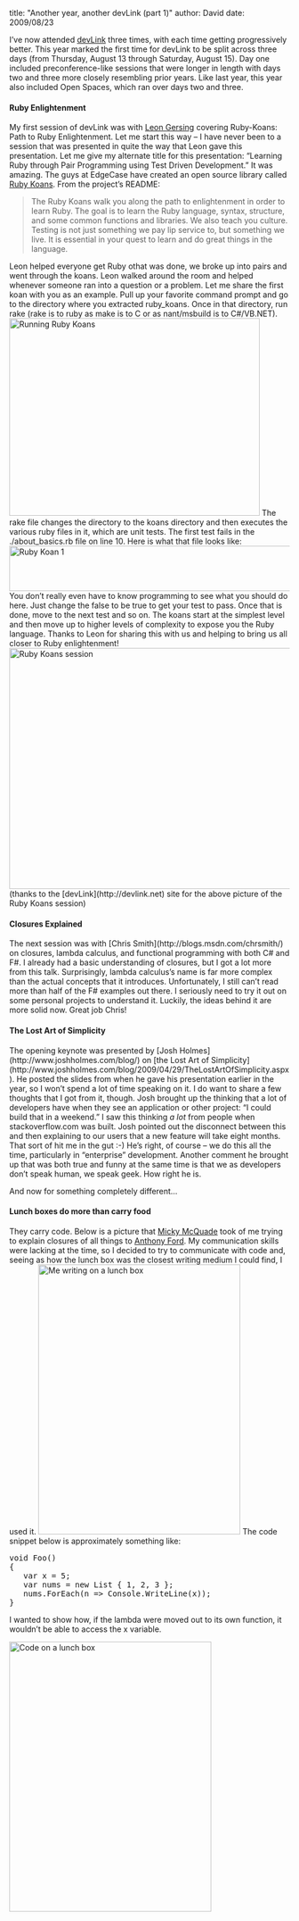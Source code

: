 
title: "Another year, another devLink (part 1)"
author: David
date: 2009/08/23

I’ve now attended [devLink](http://devlink.net) three times, with each time getting progressively better. This year marked the first time for devLink to be split across three days (from Thursday, August 13 through Saturday, August 15). Day one included preconference-like sessions that were longer in length with days two and three more closely resembling prior years. Like last year, this year also included Open Spaces, which ran over days two and three. <h4>Ruby Enlightenment</h4> 
My first session of devLink was with [Leon Gersing](http://fallenrogue.com/) covering Ruby-Koans: Path to Ruby Enlightenment. Let me start this way – I have never been to a session that was presented in quite the way that Leon gave this presentation. Let me give my alternate title for this presentation: “Learning Ruby through Pair Programming using Test Driven Development.” It was amazing. The guys at EdgeCase have created an open source library called [Ruby Koans](http://github.com/edgecase/ruby_koans/tree/master). From the project’s README: <blockquote> 
The Ruby Koans walk you along the path to enlightenment in order to learn Ruby. The goal is to learn the Ruby language, syntax, structure, and some common functions and libraries. We also teach you culture. Testing is not just something we pay lip service to, but something we live. It is essential in your quest to learn and do great things in the language.
</blockquote> 
Leon helped everyone get Ruby othat was done, we broke up into pairs and went through the koans. Leon walked around the room and helped whenever someone ran into a question or a problem. 
Let me share the first koan with you as an example. Pull up your favorite command prompt and go to the directory where you extracted ruby_koans. Once in that directory, run rake (rake is to ruby as make is to C or as nant/msbuild is to C#/VB.NET). 
<img style="border-bottom: 0px; border-left: 0px; display: inline; border-top: 0px; border-right: 0px" title="Running Ruby Koans" border="0" alt="Running Ruby Koans" src="http://www.mohundro.com/blog/content/binary/WindowsLiveWriter/AnotheryearanotherdevLinkpart1_94E1/image_8.png" width="450" height="354"> 
The rake file changes the directory to the koans directory and then executes the various ruby files in it, which are unit tests. The first test fails in the ./about_basics.rb file on line 10. Here is what that file looks like: 
<img style="border-bottom: 0px; border-left: 0px; display: inline; border-top: 0px; border-right: 0px" title="Ruby Koan 1" border="0" alt="Ruby Koan 1" src="http://www.mohundro.com/blog/content/binary/WindowsLiveWriter/AnotheryearanotherdevLinkpart1_94E1/image4.png" width="671" height="81"> 
You don’t really even have to know programming to see what you should do here. Just change the false to be true to get your test to pass. Once that is done, move to the next test and so on. 
The koans start at the simplest level and then move up to higher levels of complexity to expose you the Ruby language. 
Thanks to Leon for sharing this with us and helping to bring us all closer to Ruby enlightenment! 
<img style="border-bottom: 0px; border-left: 0px; display: inline; border-top: 0px; border-right: 0px" title="Ruby Koans session" border="0" alt="Ruby Koans session" src="http://www.mohundro.com/blog/content/binary/WindowsLiveWriter/AnotheryearanotherdevLinkpart1_94E1/image_7.png" width="644" height="432"> 
(thanks to the [devLink](http://devlink.net) site for the above picture of the Ruby Koans session) <h4>Closures Explained</h4> 
The next session was with [Chris Smith](http://blogs.msdn.com/chrsmith/) on closures, lambda calculus, and functional programming with both C# and F#. I already had a basic understanding of closures, but I got a lot more from this talk. Surprisingly, lambda calculus’s name is far more complex than the actual concepts that it introduces. Unfortunately, I still can’t read more than half of the F# examples out there. I seriously need to try it out on some personal projects to understand it. Luckily, the ideas behind it are more solid now. Great job Chris! <h4>The Lost Art of Simplicity</h4> 
The opening keynote was presented by [Josh Holmes](http://www.joshholmes.com/blog/) on [the Lost Art of Simplicity](http://www.joshholmes.com/blog/2009/04/29/TheLostArtOfSimplicity.aspx). He posted the slides from when he gave his presentation earlier in the year, so I won’t spend a lot of time speaking on it. I do want to share a few thoughts that I got from it, though.  
Josh brought up the thinking that a lot of developers have when they see an application or other project: “I could build that in a weekend.” I saw this thinking <em>a lot</em> from people when stackoverflow.com was built. Josh pointed out the disconnect between this and then explaining to our users that a new feature will take eight months.  
That sort of hit me in the gut :-)  
He’s right, of course – we do this all the time, particularly in “enterprise” development. 
Another comment he brought up that was both true and funny at the same time is that we as developers don’t speak human, we speak geek. How right he is. 
  
And now for something completely different… <h4>Lunch boxes do more than carry food</h4> 
They carry code. Below is a picture that [Micky McQuade](http://twitter.com/mmcquade) took of me trying to explain closures of all things to [Anthony Ford](http://twitter.com/anthonyford). My communication skills were lacking at the time, so I decided to try to communicate with code and, seeing as how the lunch box was the closest writing medium I could find, I used it. 
<img style="border-bottom: 0px; border-left: 0px; display: inline; border-top: 0px; border-right: 0px" title="Me writing on a lunch box" border="0" alt="Me writing on a lunch box" src="http://www.mohundro.com/blog/content/binary/WindowsLiveWriter/AnotheryearanotherdevLinkpart1_94E1/photo_3.jpg" width="363" height="484"> 
The code snippet below is approximately something like:
<pre>void Foo()
{
   var x = 5;
   var nums = new List<int> { 1, 2, 3 };
   nums.ForEach(n =&gt; Console.WriteLine(x));
}</int></pre>

I wanted to show how, if the lambda were moved out to its own function, it wouldn’t be able to access the x variable. 


<img style="border-bottom: 0px; border-left: 0px; display: inline; border-top: 0px; border-right: 0px" title="Code on a lunch box" border="0" alt="Code on a lunch box" src="http://www.mohundro.com/blog/content/binary/WindowsLiveWriter/AnotheryearanotherdevLinkpart1_94E1/photo2.jpg" width="363" height="484">
